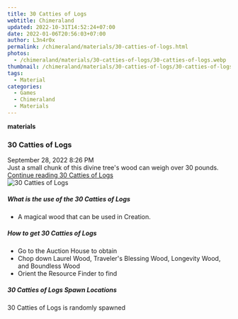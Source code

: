 ```yaml
---
title: 30 Catties of Logs
webtitle: Chimeraland
updated: 2022-10-31T14:52:24+07:00
date: 2022-01-06T20:56:03+07:00
author: L3n4r0x
permalink: /chimeraland/materials/30-catties-of-logs.html
photos:
  - /chimeraland/materials/30-catties-of-logs/30-catties-of-logs.webp
thumbnail: /chimeraland/materials/30-catties-of-logs/30-catties-of-logs.webp
tags:
  - Material
categories:
  - Games
  - Chimeraland
  - Materials
---
```


<section id="bootstrap-wrapper"><link rel="stylesheet" href="https://cdn.statically.io/gh/dimaslanjaka/Web-Manajemen/40ac3225/css/bootstrap-4.5-wrapper.css"/><div class="row g-0 border rounded overflow-hidden flex-md-row mb-4 shadow-sm position-relative"><div class="col p-4 d-flex flex-column position-static"><strong class="d-inline-block mb-2 text-success">materials</strong><h3 class="mb-0">30 Catties of Logs</h3><div class="mb-1 text-muted">September 28, 2022 8:26 PM</div><div class="mb-2 border p-1">Just a small chunk of this divine tree&#x27;s wood can weigh over 30 pounds.</div><a href="#" class="stretched-link d-none">Continue reading 30 Catties of Logs</a></div><div class="col-auto d-none d-lg-block"><img src="/chimeraland/materials/30-catties-of-logs/30-catties-of-logs.webp" alt="30 Catties of Logs"/></div></div><div class="row"><div class="col-lg-6 col-12 mb-2"><div class="card"><div class="card-body"><h5 class="card-title">What is the use of the 30 Catties of Logs</h5><div class="card-text"><ul><li>A magical wood that can be used in Creation.</li></ul></div></div></div></div><div class="col-lg-6 col-12 mb-2"><div class="card"><div class="card-body"><h5 class="card-title">How to get 30 Catties of Logs</h5><div class="card-text"><ul><li>Go to the Auction House to obtain</li><li>Chop down Laurel Wood, Traveler&#x27;s Blessing Wood, Longevity Wood, and Boundless Wood</li><li>Orient the Resource Finder to find</li></ul></div></div></div></div><div class="col-12 mb-2"><h5>30 Catties of Logs Spawn Locations</h5><p>30 Catties of Logs is randomly spawned</p></div></div></section>